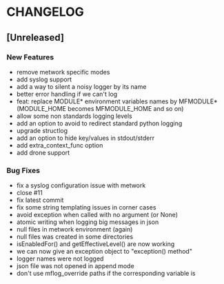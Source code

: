 # CHANGELOG


## [Unreleased]

### New Features
- remove metwork specific modes
- add syslog support
- add a way to silent a noisy logger by its name
- better error handling if we can't log
- feat: replace MODULE* environment variables names by MFMODULE* (MODULE_HOME becomes MFMODULE_HOME and so on)
- allow some non standards logging levels
- add an option to avoid to redirect standard python logging
- upgrade structlog
- add an option to hide key/values in stdout/stderr
- add extra_context_func option
- add drone support


### Bug Fixes
- fix a syslog configuration issue with metwork
- close #11
- fix latest commit
- fix some string templating issues in corner cases
- avoid exception when called with no argument (or None)
- atomic writing when logging big messages in json
- null files in metwork environment (again)
- null files was created in some directories
- isEnabledFor() and getEffectiveLevel() are now working
- we can now give an exception object to "exception() method"
- logger names were not logged
- json file was not opened in append mode
- don't use mflog_override paths if the corresponding variable is





